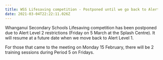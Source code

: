 ```yaml
---
title: WSS Lifesaving competition - Postponed until we go back to Alert Level 1
date: 2021-03-04T22:22:11.026Z
---
```

Whanganui Secondary Schools Lifesaving competition has been postponed due to Alert Level 2 restrictions (Friday on 5 March at the Splash Centre). It will resume at a future date when we move back to Alert Level 1.

For those that came to the meeting on Monday 15 February, there will be 2 training sessions during Period 5 on Fridays.